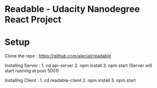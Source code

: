 # Readable - Udacity Nanodegree React Project


# Setup
Clone the repo : https://github.com/aleciat/readable

Installing Server :
    1. cd api-server
    2. npm install
    3. npm start (Server will start running at post 5001)
    
Installing Client :
    1. cd readable-client
    2. npm install
    3. npm start
